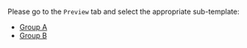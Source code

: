 Please go to the `Preview` tab and select the appropriate sub-template:

* [Group A](?expand=1&template=feature1_template.md)
* [Group B](?expand=1&template=feature2_template.md)
